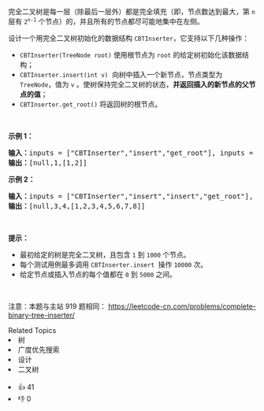 <p>完全二叉树是每一层（除最后一层外）都是完全填充（即，节点数达到最大，第 <code>n</code> 层有 <code>2<sup>n-1</sup></code>&nbsp;个节点）的，并且所有的节点都尽可能地集中在左侧。</p>

<p>设计一个用完全二叉树初始化的数据结构&nbsp;<code>CBTInserter</code>，它支持以下几种操作：</p>

<ul> 
 <li><code>CBTInserter(TreeNode root)</code>&nbsp;使用根节点为&nbsp;<code>root</code>&nbsp;的给定树初始化该数据结构；</li> 
 <li><code>CBTInserter.insert(int v)</code>&nbsp; 向树中插入一个新节点，节点类型为 <code>TreeNode</code>，值为 <code>v</code> 。使树保持完全二叉树的状态，<strong>并返回插入的新节点的父节点的值</strong>；</li> 
 <li><code>CBTInserter.get_root()</code> 将返回树的根节点。</li> 
</ul>

<p>&nbsp;</p>

<ol> 
</ol>

<p><strong>示例 1：</strong></p>

<pre>
<strong>输入：</strong>inputs = ["CBTInserter","insert","get_root"], inputs = [[[1]],[2],[]]
<strong>输出：</strong>[null,1,[1,2]]
</pre>

<p><strong>示例 2：</strong></p>

<pre>
<strong>输入：</strong>inputs = ["CBTInserter","insert","insert","get_root"], inputs = [[[1,2,3,4,5,6]],[7],[8],[]]
<strong>输出：</strong>[null,3,4,[1,2,3,4,5,6,7,8]]
</pre>

<p>&nbsp;</p>

<p><strong>提示：</strong></p>

<ul> 
 <li>最初给定的树是完全二叉树，且包含&nbsp;<code>1</code>&nbsp;到&nbsp;<code>1000</code>&nbsp;个节点。</li> 
 <li>每个测试用例最多调用&nbsp;<code>CBTInserter.insert</code>&nbsp; 操作&nbsp;<code>10000</code>&nbsp;次。</li> 
 <li>给定节点或插入节点的每个值都在&nbsp;<code>0</code>&nbsp;到&nbsp;<code>5000</code>&nbsp;之间。</li> 
</ul>

<p>&nbsp;</p>

<p>
 <meta charset="UTF-8" />注意：本题与主站 919&nbsp;题相同：&nbsp;<a href="https://leetcode-cn.com/problems/complete-binary-tree-inserter/">https://leetcode-cn.com/problems/complete-binary-tree-inserter/</a></p>

<div><div>Related Topics</div><div><li>树</li><li>广度优先搜索</li><li>设计</li><li>二叉树</li></div></div><br><div><li>👍 41</li><li>👎 0</li></div>